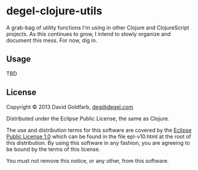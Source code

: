 # degel-clojure-utils

A grab-bag of utility functions I'm using in other Clojure and
ClojureScript projects. As this continues to grow, I intend to slowly
organize and document this mess.  For now, dig in.

## Usage

TBD

## License

Copyright © 2013 David Goldfarb, deg@degel.com

Distributed under the Eclipse Public License, the same as Clojure.

The use and distribution terms for this software are covered by the
[Eclipse Public License
1.0](http://opensource.org/licenses/eclipse-1.0.php) which can be
found in the file epl-v10.html at the root of this distribution.  By
using this software in any fashion, you are agreeing to be bound by
the terms of this license.

You must not remove this notice, or any other, from this software.

